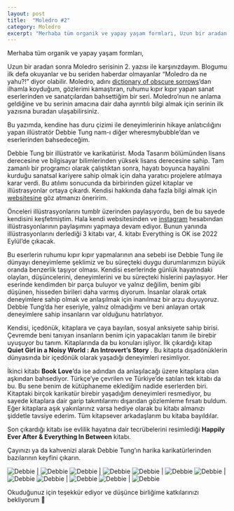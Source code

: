 ```yaml
---
layout: post
title:  "Moledro #2"
category: Moledro
excerpt: "Merhaba tüm organik ve yapay yaşam formları, Uzun bir aradan sonra Moledro serisinin 2. yazısı ile karşınızdayım. Blogumu ilk defa okuyanlar ve bu seriden haberdar olmayanlar “Moledro da ne yahu?!” diyor olabilir."
---
```


Merhaba tüm organik ve yapay yaşam formları,

Uzun bir aradan sonra Moledro serisinin 2. yazısı ile karşınızdayım. Blogumu ilk defa okuyanlar ve bu seriden haberdar olmayanlar “Moledro da ne yahu?!” diyor olabilir. Moledro, adını  [dictionary of obscure sorrows](https://www.youtube.com/c/obscuresorrows)’dan ilhamla koyduğum, gözlerimi kamaştıran, ruhumu kıpır kıpır yapan sanat eserlerinden ve sanatçılardan bahsettiğim bir seri. Moledro’nun ne anlama geldiğine ve bu serinin amacına dair daha ayrıntılı bilgi almak için serinin ilk yazısına buradan ulaşabilirsiniz.

Bu yazımda, kendine has duru çizimi ile deneyimlerinin hikaye anlatıcılığını yapan illüstratör Debbie Tung nam-ı diğer wheresmybubble’dan ve eserlerinden bahsedeceğim.

Debbie Tung bir illüstratör ve karikatürist. Moda Tasarım bölümünden lisans derecesine ve bilgisayar bilimlerinden yüksek lisans derecesine sahip. Tam zamanlı bir programcı olarak çalıştıktan sonra, hayatı boyunca hayalini kurduğu sanatsal kariyere sahip olmak için daha yaratıcı projelere atılmaya karar verdi. Bu atılımı sonucunda da birbirinden güzel kitaplar ve illüstrasyonlar ortaya çıkardı. Kendisi hakkında daha fazla bilgi almak için [websitesine](https://debbietung.com/) göz atmanızı öneririm.

Önceleri illüstrasyonlarını tumblr üzerinden paylaşıyordu, ben de bu sayede kendisini keşfetmiştim. Hala kendi websitesinden ve [instagram](https://www.instagram.com/wheresmybubble/) hesabından illüstrasyonlarının paylaşımını yapmaya devam ediyor. Bunun yanında illüstrasyonlarını derlediği 3 kitabı var, 4. kitabı Everything is OK ise 2022 Eylül’de çıkacak.

Bu eserlerin ruhumu kıpır kıpır yapmalarının ana sebebi ise Debbie Tung ile dünyayı deneyimleme şeklimiz ve bu süreçteki duygu durumlarımızın büyük oranda benzerlik taşıyor olması. Kendisi eserlerinde günlük hayatındaki olayları, düşüncelerini, deneyimlerini ve bu süreçteki hislerini paylaşıyor. Her eserinde kendimden bir parça buluyor ve yalnız değilim, benim gibi düşünen, hisseden birileri daha varmış diyorum. İnsanlar olarak ortak deneyimlere sahip olmak ve anlaşılmak için inanılmaz bir arzu duyuyoruz. Debbie Tung’da her eseriyle, yalnız olmadığımı ve beni anlayan ortak deneyimlere sahip insanların var olduğunu hatırlatıyor.

Kendisi, içedönük, kitaplara ve çaya bayılan, sosyal anksiyete sahip birisi. Çevremde beni tanıyan insanların benim için yapacakları tanım ile birebir uyuşuyor bu tanım. Kitaplarında da bu konuları işliyor. İlk çıkardığı kitap **Quiet Girl in a Noisy World : An Introvert’s Story** . Bu kitapta dışadönüklerin dünyasında bir içedönük olarak yaşadığı deneyimleri resimliyor.

İkinci kitabı **Book Love**’da ise adından da anlaşılacağı üzere kitaplara olan aşkından bahsediyor. Türkçe’ye çevrilen ve Türkiye’de satılan tek kitabı da bu. Bu sene benim de kütüphaneme eklediğim nadide eserlerden biri. Kitaptaki birçok karikatür birebir yaşadığım deneyimleri resmediyor, bu sayede kitaplara dair garip takıntılarımı dışarıdan gözlemleme fırsatı buldum. Eğer kitaplara aşık yakınlarınız varsa hediye olarak bu kitabı almanızı şiddetle tavsiye ederim. Tüm kitapsever arkadaşlarım bu kitaba bayıldılar.

Son çıkardığı kitabı ise evlilik hayatına dair tecrübelerini resimlediği **Happily Ever After & Everything In Between** kitabı.

Çayınızı ya da kahvenizi alarak Debbie Tung’ın harika karikatürlerinden bazılarının keyfini çıkarın. 

![Debbie](/assets/debbie1.jpg) | ![Debbie](/assets/debbie2.jpg)
![Debbie](/assets/debbie3.jpg) | ![Debbie](/assets/debbie4.jpg)
![Debbie](/assets/debbie5.jpg) | ![Debbie](/assets/debbie6.jpg)
![Debbie](/assets/debbie7.jpg) | ![Debbie](/assets/debbie8.jpg)
![Debbie](/assets/debbie9.jpg) | ![Debbie](/assets/debbie10.jpg)
![Debbie](/assets/debbie11.jpg) | ![Debbie](/assets/debbie12.jpg)

Okuduğunuz için teşekkür ediyor ve düşünce birliğime katkılarınızı bekliyorum 🖖